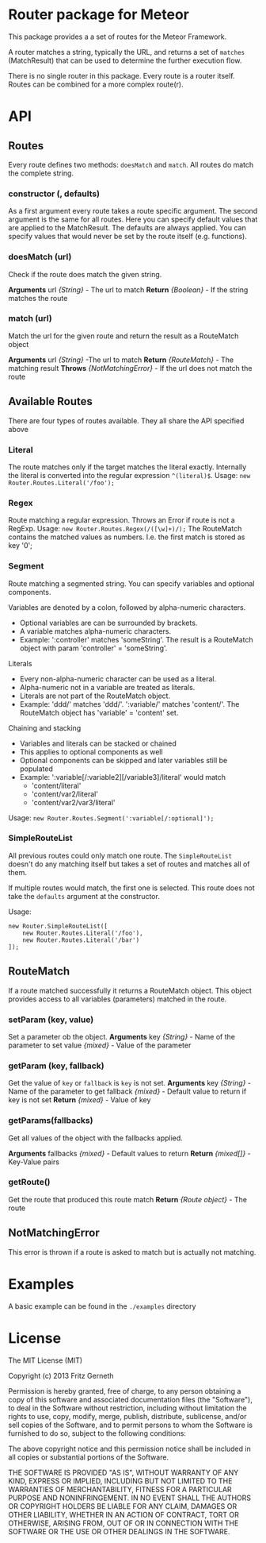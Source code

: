 Router package for Meteor
==============
This package provides a a set of routes for the Meteor Framework.

A router matches a string, typically the URL, and returns a set of `matches` (MatchResult) that can be used to determine the further execution flow.

There is no single router in this package. Every route is a router itself. Routes can be combined for a more complex route(r).
# API
## Routes
Every route defines two methods: `doesMatch` and `match`. All routes do match the complete string.

### constructor (, defaults)
As a first argument every route takes a route specific argument. The second argument is the same for all routes. Here you can specify default values that are applied to the MatchResult. The defaults are always applied. You can specify values that would never be set by the
route itself (e.g. functions).

### doesMatch (url)
Check if the route does match the given string.

**Arguments**
url *{String}* - The url to match
**Return**
*{Boolean}* - If the string matches the route

### match (url)
Match the url for the given route and return the result as a RouteMatch object

**Arguments**
url *{String}* -The url to match
**Return**
*{RouteMatch}* - The matching result
**Throws**
*{NotMatchingError}* - If the url does not match the route


## Available Routes
There are four types of routes available. They all share the API specified above
### Literal
The route matches only if the target matches the literal exactly. Internally the  literal is converted into the regular expression `^(literal)$`.
Usage: `new Router.Routes.Literal('/foo');`
### Regex
Route matching a regular expression. Throws an Error if route is not a RegExp.
Usage: `new Router.Routes.Regex(/([\w]+)/);`
The RouteMatch contains the matched values as numbers. I.e. the first match is stored as key '0';
### Segment
Route matching a segmented string. You can specify variables and optional components.

Variables are denoted by a colon, followed by alpha-numeric characters.
- Optional variables are can be surrounded by brackets.
- A variable matches alpha-numeric characters.
- Example: ':controller' matches 'someString'. The result is a RouteMatch object with param 'controller' = 'someString'.

Literals
- Every non-alpha-numeric character can be used as a literal.
- Alpha-numeric not in a variable are treated as literals.
- Literals are not part of the RouteMatch object.
- Example: 'ddd/' matches 'ddd/'. ':variable/' matches 'content/'. The RouteMatch object has 'variable' = 'content' set.

Chaining and stacking
- Variables and literals can be stacked or chained
- This applies to optional components as well
- Optional components can be skipped and later variables still be populated
- Example: ':variable[/:variable2][/variable3]/literal' would match
    - 'content/literal'
    - 'content/var2/literal'
    - 'content/var2/var3/literal'

Usage: `new Router.Routes.Segment(':variable[/:optional]');`

### SimpleRouteList
All previous routes could only match one route. The `SimpleRouteList` doesn't do any matching itself but takes a set of routes and matches all of them.

If multiple routes would match, the first one is selected. This route does not take the `defaults` argument at the constructor.

Usage:
```
new Router.SimpleRouteList([
    new Router.Routes.Literal('/foo'),
    new Router.Routes.Literal('/bar')
]);
```

## RouteMatch
If a route matched successfully it returns a RouteMatch object. This object provides access to all variables (parameters) matched in the route.

### setParam (key, value)
Set a parameter ob the object.
**Arguments**
key *{String}* - Name of the parameter to set
value *{mixed}* - Value of the parameter

### getParam (key, fallback)
Get the value of `key` or `fallback` is `key` is not set.
**Arguments**
key *{String}* - Name of the parameter to get
fallback *{mixed}* - Default value to return if key is not set
**Return**
*{mixed}* - Value of key

### getParams(fallbacks)
Get all values of the object with the fallbacks applied.

**Arguments**
fallbacks *{mixed}* - Default values to return
**Return**
*{mixed[]}* - Key-Value pairs

### getRoute()
Get the route that produced this route match
**Return**
*{Route object}* - The route 

## NotMatchingError
This error is thrown if a route is asked to match but is actually not matching.

# Examples
A basic example can be found in the `./examples` directory

# License
The MIT License (MIT)

Copyright (c) 2013 Fritz Gerneth

Permission is hereby granted, free of charge, to any person obtaining a copy of this software and associated documentation files (the "Software"), to deal in the Software without restriction, including without limitation the rights to use, copy, modify, merge, publish, distribute, sublicense, and/or sell copies of the Software, and to permit persons to whom the Software is furnished to do so, subject to the following conditions:

The above copyright notice and this permission notice shall be included in all copies or substantial portions of the Software.

THE SOFTWARE IS PROVIDED "AS IS", WITHOUT WARRANTY OF ANY KIND, EXPRESS OR IMPLIED, INCLUDING BUT NOT LIMITED TO THE WARRANTIES OF MERCHANTABILITY, FITNESS FOR A PARTICULAR PURPOSE AND NONINFRINGEMENT. IN NO EVENT SHALL THE AUTHORS OR COPYRIGHT HOLDERS BE LIABLE FOR ANY CLAIM, DAMAGES OR OTHER LIABILITY, WHETHER IN AN ACTION OF CONTRACT, TORT OR OTHERWISE, ARISING FROM, OUT OF OR IN CONNECTION WITH THE SOFTWARE OR THE USE OR OTHER DEALINGS IN THE SOFTWARE.
